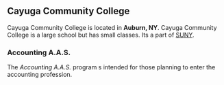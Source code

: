 ## Cayuga Community College
Cayuga Community College is located in **Auburn, NY**. Cayuga Community College is a large school
but has small classes. Its a part of [SUNY](https://www.cayuga-cc.edu/).
### Accounting A.A.S.
  The _Accounting A.A.S._ program s intended for those planning to enter the accounting
  profession.